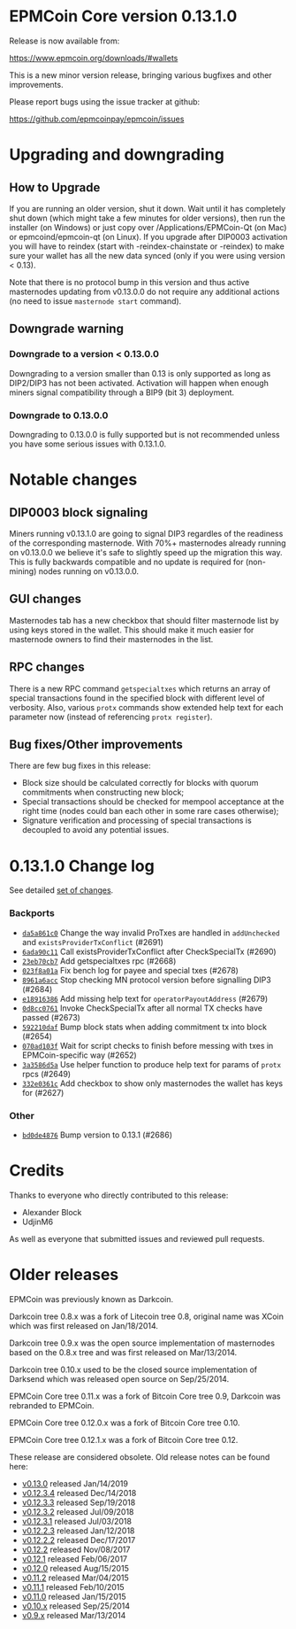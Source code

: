 EPMCoin Core version 0.13.1.0
==========================

Release is now available from:

  <https://www.epmcoin.org/downloads/#wallets>

This is a new minor version release, bringing various bugfixes and other improvements.

Please report bugs using the issue tracker at github:

  <https://github.com/epmcoinpay/epmcoin/issues>


Upgrading and downgrading
=========================

How to Upgrade
--------------

If you are running an older version, shut it down. Wait until it has completely
shut down (which might take a few minutes for older versions), then run the
installer (on Windows) or just copy over /Applications/EPMCoin-Qt (on Mac) or
epmcoind/epmcoin-qt (on Linux). If you upgrade after DIP0003 activation you will
have to reindex (start with -reindex-chainstate or -reindex) to make sure
your wallet has all the new data synced (only if you were using version < 0.13).

Note that there is no protocol bump in this version and thus active masternodes
updating from v0.13.0.0 do not require any additional actions (no need to issue
`masternode start` command).

Downgrade warning
-----------------

### Downgrade to a version < 0.13.0.0

Downgrading to a version smaller than 0.13 is only supported as long as DIP2/DIP3
has not been activated. Activation will happen when enough miners signal compatibility
through a BIP9 (bit 3) deployment.

### Downgrade to 0.13.0.0

Downgrading to 0.13.0.0 is fully supported but is not recommended unless you have some serious issues with 0.13.1.0.

Notable changes
===============

DIP0003 block signaling
-----------------------
Miners running v0.13.1.0 are going to signal DIP3 regardles of the readiness of the corresponding masternode.
With 70%+ masternodes already running on v0.13.0.0 we believe it's safe to slightly speed up the migration
this way. This is fully backwards compatible and no update is required for (non-mining) nodes running on v0.13.0.0.

GUI changes
-----------
Masternodes tab has a new checkbox that should filter masternode list by using keys stored in the wallet.
This should make it much easier for masternode owners to find their masternodes in the list.

RPC changes
-----------
There is a new RPC command `getspecialtxes` which returns an array of special transactions found in the specified
block with different level of verbosity. Also, various `protx` commands show extended help text for each parameter
now (instead of referencing `protx register`).

Bug fixes/Other improvements
----------------------------
There are few bug fixes in this release:
- Block size should be calculated correctly for blocks with quorum commitments when constructing new block;
- Special transactions should be checked for mempool acceptance at the right time (nodes could ban each other
in some rare cases otherwise);
- Signature verification and processing of special transactions is decoupled to avoid any potential issues.

 0.13.1.0 Change log
===================

See detailed [set of changes](https://github.com/epmcoinpay/epmcoin/compare/v0.13.0.0...epmcoinpay:v0.13.1.0).

### Backports

- [`da5a861c0`](https://github.com/epmcoinpay/epmcoin/commit/da5a861c0) Change the way invalid ProTxes are handled in `addUnchecked` and `existsProviderTxConflict` (#2691)
- [`6ada90c11`](https://github.com/epmcoinpay/epmcoin/commit/6ada90c11) Call existsProviderTxConflict after CheckSpecialTx (#2690)
- [`23eb70cb7`](https://github.com/epmcoinpay/epmcoin/commit/23eb70cb7) Add getspecialtxes rpc (#2668)
- [`023f8a01a`](https://github.com/epmcoinpay/epmcoin/commit/023f8a01a) Fix bench log for payee and special txes (#2678)
- [`8961a6acc`](https://github.com/epmcoinpay/epmcoin/commit/8961a6acc) Stop checking MN protocol version before signalling DIP3 (#2684)
- [`e18916386`](https://github.com/epmcoinpay/epmcoin/commit/e18916386) Add missing help text for `operatorPayoutAddress` (#2679)
- [`0d8cc0761`](https://github.com/epmcoinpay/epmcoin/commit/0d8cc0761) Invoke CheckSpecialTx after all normal TX checks have passed (#2673)
- [`592210daf`](https://github.com/epmcoinpay/epmcoin/commit/592210daf) Bump block stats when adding commitment tx into block (#2654)
- [`070ad103f`](https://github.com/epmcoinpay/epmcoin/commit/070ad103f) Wait for script checks to finish before messing with txes in EPMCoin-specific way (#2652)
- [`3a3586d5a`](https://github.com/epmcoinpay/epmcoin/commit/3a3586d5a) Use helper function to produce help text for params of `protx` rpcs (#2649)
- [`332e0361c`](https://github.com/epmcoinpay/epmcoin/commit/332e0361c) Add checkbox to show only masternodes the wallet has keys for (#2627)

### Other

- [`bd0de4876`](https://github.com/epmcoinpay/epmcoin/commit/bd0de4876) Bump version to 0.13.1 (#2686)

Credits
=======

Thanks to everyone who directly contributed to this release:

- Alexander Block
- UdjinM6

As well as everyone that submitted issues and reviewed pull requests.

Older releases
==============

EPMCoin was previously known as Darkcoin.

Darkcoin tree 0.8.x was a fork of Litecoin tree 0.8, original name was XCoin
which was first released on Jan/18/2014.

Darkcoin tree 0.9.x was the open source implementation of masternodes based on
the 0.8.x tree and was first released on Mar/13/2014.

Darkcoin tree 0.10.x used to be the closed source implementation of Darksend
which was released open source on Sep/25/2014.

EPMCoin Core tree 0.11.x was a fork of Bitcoin Core tree 0.9,
Darkcoin was rebranded to EPMCoin.

EPMCoin Core tree 0.12.0.x was a fork of Bitcoin Core tree 0.10.

EPMCoin Core tree 0.12.1.x was a fork of Bitcoin Core tree 0.12.

These release are considered obsolete. Old release notes can be found here:

- [v0.13.0](https://github.com/epmcoinpay/epmcoin/blob/master/doc/release-notes/epmcoin/release-notes-0.13.0.md) released Jan/14/2019
- [v0.12.3.4](https://github.com/epmcoinpay/epmcoin/blob/master/doc/release-notes/epmcoin/release-notes-0.12.3.4.md) released Dec/14/2018
- [v0.12.3.3](https://github.com/epmcoinpay/epmcoin/blob/master/doc/release-notes/epmcoin/release-notes-0.12.3.3.md) released Sep/19/2018
- [v0.12.3.2](https://github.com/epmcoinpay/epmcoin/blob/master/doc/release-notes/epmcoin/release-notes-0.12.3.2.md) released Jul/09/2018
- [v0.12.3.1](https://github.com/epmcoinpay/epmcoin/blob/master/doc/release-notes/epmcoin/release-notes-0.12.3.1.md) released Jul/03/2018
- [v0.12.2.3](https://github.com/epmcoinpay/epmcoin/blob/master/doc/release-notes/epmcoin/release-notes-0.12.2.3.md) released Jan/12/2018
- [v0.12.2.2](https://github.com/epmcoinpay/epmcoin/blob/master/doc/release-notes/epmcoin/release-notes-0.12.2.2.md) released Dec/17/2017
- [v0.12.2](https://github.com/epmcoinpay/epmcoin/blob/master/doc/release-notes/epmcoin/release-notes-0.12.2.md) released Nov/08/2017
- [v0.12.1](https://github.com/epmcoinpay/epmcoin/blob/master/doc/release-notes/epmcoin/release-notes-0.12.1.md) released Feb/06/2017
- [v0.12.0](https://github.com/epmcoinpay/epmcoin/blob/master/doc/release-notes/epmcoin/release-notes-0.12.0.md) released Aug/15/2015
- [v0.11.2](https://github.com/epmcoinpay/epmcoin/blob/master/doc/release-notes/epmcoin/release-notes-0.11.2.md) released Mar/04/2015
- [v0.11.1](https://github.com/epmcoinpay/epmcoin/blob/master/doc/release-notes/epmcoin/release-notes-0.11.1.md) released Feb/10/2015
- [v0.11.0](https://github.com/epmcoinpay/epmcoin/blob/master/doc/release-notes/epmcoin/release-notes-0.11.0.md) released Jan/15/2015
- [v0.10.x](https://github.com/epmcoinpay/epmcoin/blob/master/doc/release-notes/epmcoin/release-notes-0.10.0.md) released Sep/25/2014
- [v0.9.x](https://github.com/epmcoinpay/epmcoin/blob/master/doc/release-notes/epmcoin/release-notes-0.9.0.md) released Mar/13/2014

